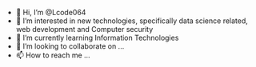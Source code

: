 - 👋 Hi, I’m @Lcode064
- 👀 I’m interested in new technologies, specifically data science related, web development and Computer security
- 🌱 I’m currently learning Information Technologies
- 💞️ I’m looking to collaborate on ...
- 📫 How to reach me ...

<!---
Lcode064/Lcode064 is a ✨ special ✨ repository because its `README.md` (this file) appears on your GitHub profile.
You can click the Preview link to take a look at your changes.
--->

